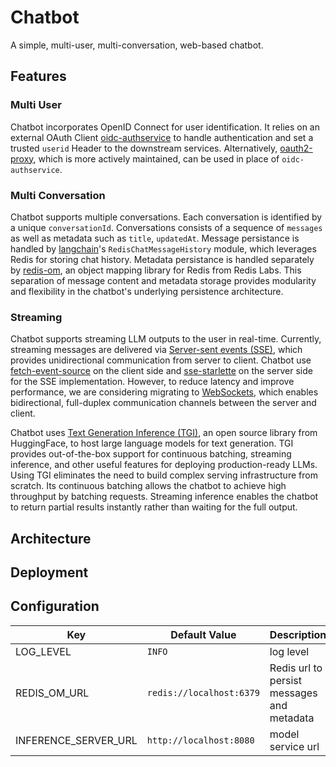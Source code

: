 # Chatbot

A simple, multi-user, multi-conversation, web-based chatbot.

## Features

### Multi User

Chatbot incorporates OpenID Connect for user identification. It relies on an external OAuth Client [oidc-authservice](https://github.com/arrikto/oidc-authservice) to handle authentication and set a trusted `userid` Header to the downstream services. Alternatively, [oauth2-proxy](https://github.com/oauth2-proxy/oauth2-proxy), which is more actively maintained, can be used in place of `oidc-authservice`.

### Multi Conversation

Chatbot supports multiple conversations. Each conversation is identified by a unique `conversationId`. Conversations consists of a sequence of `messages` as well as metadata such as `title`, `updatedAt`. Message persistance is handled by [langchain](https://github.com/langchain-ai/langchain)'s `RedisChatMessageHistory` module, which leverages Redis for storing chat history. Metadata persistance is handled separately by [redis-om](https://github.com/redis/redis-om-python), an object mapping library for Redis from Redis Labs. This separation of message content and metadata storage provides modularity and flexibility in the chatbot's underlying persistence architecture.

### Streaming

Chatbot supports streaming LLM outputs to the user in real-time. Currently, streaming messages are delivered via [Server-sent events (SSE)](https://developer.mozilla.org/en-US/docs/Web/API/Server-sent_events), which provides unidirectional communication from server to client. Chatbot use [fetch-event-source](https://www.npmjs.com/package/@microsoft/fetch-event-source) on the client side and [sse-starlette](https://github.com/sysid/sse-starlette) on the server side for the SSE implementation. However, to reduce latency and improve performance, we are considering migrating to [WebSockets](https://developer.mozilla.org/en-US/docs/Web/API/WebSockets_API), which enables bidirectional, full-duplex communication channels between the server and client.

Chatbot uses [Text Generation Inference (TGI)](https://github.com/huggingface/text-generation-inference), an open source library from HuggingFace, to host large language models for text generation. TGI provides out-of-the-box support for continuous batching, streaming inference, and other useful features for deploying production-ready LLMs.
Using TGI eliminates the need to build complex serving infrastructure from scratch. Its continuous batching allows the chatbot to achieve high throughput by batching requests. Streaming inference enables the chatbot to return partial results instantly rather than waiting for the full output.

## Architecture

## Deployment

## Configuration

Key | Default Value | Description
---|---|---
LOG_LEVEL | `INFO` | log level
REDIS_OM_URL | `redis://localhost:6379` | Redis url to persist messages and metadata
INFERENCE_SERVER_URL | `http://localhost:8080` | model service url
